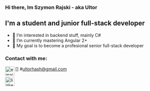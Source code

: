 ### Hi there, Im Szymon Rajski - aka Ultor

## I'm a student and junior full-stack developer
- 👀 I’m interested in backend stuff, mainly C#
- 🌱 I’m currently mastering Angular 2+
- 🥅 My goal is to become a profesional senior full-stack developer

### Contact with me:
[<img align="left" alt="email" width="30px" src="https://www.svgrepo.com/show/33032/email.svg" />] #ultorhash@gmail.com
<br />
<br />
[<img align="left" alt="linkedin" width="30px" src="https://www.svgrepo.com/show/57068/linkedin.svg" />][linkedin]

[linkedin]: https://www.linkedin.com/in/szymon-rajski-73177a21a/
